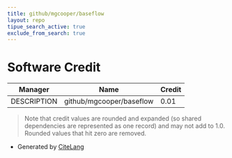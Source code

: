 ```yaml
---
title: github/mgcooper/baseflow
layout: repo
tipue_search_active: true
exclude_from_search: true
---
```

# Software Credit

|Manager|Name|Credit|
|-------|----|------|
|DESCRIPTION|github/mgcooper/baseflow|0.01|


> Note that credit values are rounded and expanded (so shared dependencies are represented as one record) and may not add to 1.0. Rounded values that hit zero are removed.


- Generated by [CiteLang](https://github.com/vsoch/citelang)
